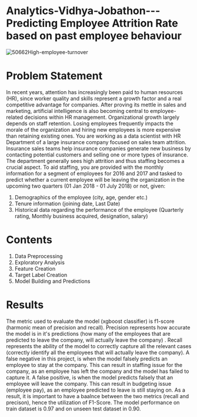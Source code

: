 # Analytics-Vidhya-Jobathon---Predicting Employee Attrition Rate based on past employee behaviour

![50662High-employee-turnover](https://user-images.githubusercontent.com/91523309/196420733-b317d554-a82d-4da3-9410-026ed8e6dd48.jpg)


# Problem Statement

In recent years, attention has increasingly been paid to human resources (HR), since worker quality and skills represent a growth factor and a real competitive advantage for companies. After proving its mettle in sales and marketing, artificial intelligence is also becoming central to employee-related decisions within HR management. Organizational growth largely depends on staff retention. Losing employees frequently impacts the morale of the organization and hiring new employees is more expensive than retaining existing ones. You are working as a data scientist with HR Department of a large insurance company focused on sales team attrition. Insurance sales teams help insurance companies generate new business by contacting potential customers and selling one or more types of insurance. The department generally sees high attrition and thus staffing becomes a crucial aspect. To aid staffing, you are provided with the monthly information for a segment of employees for 2016 and 2017 and tasked to predict whether a current employee will be leaving the organization in the upcoming two quarters (01 Jan 2018 - 01 July 2018) or not, given:

1. Demographics of the employee (city, age, gender etc.)
2. Tenure information (joining date, Last Date)
3. Historical data regarding the performance of the employee (Quarterly rating, Monthly business acquired, designation, salary)

# Contents

1. Data Preprocessing
2. Exploratory Analysis
3. Feature Creation
4. Target Label Creation
5. Model Building and Predictions

# Results

The metric used to evaluate the model (xgboost classifier) is f1-score (harmonic mean of precision and recall). Precision represents how accurate the model is in it's predictions (how many of the employees that are predicted to leave the company, will actually leave the company) . Recall represents the ability of the model to correctly capture all the relevant cases (correctly identify all the employees that will actually leave the company). A false negative in this project, is when the model falsely predicts an employee to stay at the company. This can result in staffing issue for the company, as an employee has left the company and the model has failed to capture it. A false positive, is when the model predicts falsely that an employee will leave the company. This can result in budgeting issue (employee pay), as an employee predicted to leave is still staying on. As a result, it is important to have a baalnce between the two metrics (recall and precison), hence the utilization of F1-Score. The model performance on  train dataset is 0.97 and on unseen test dataset in 0.90.
